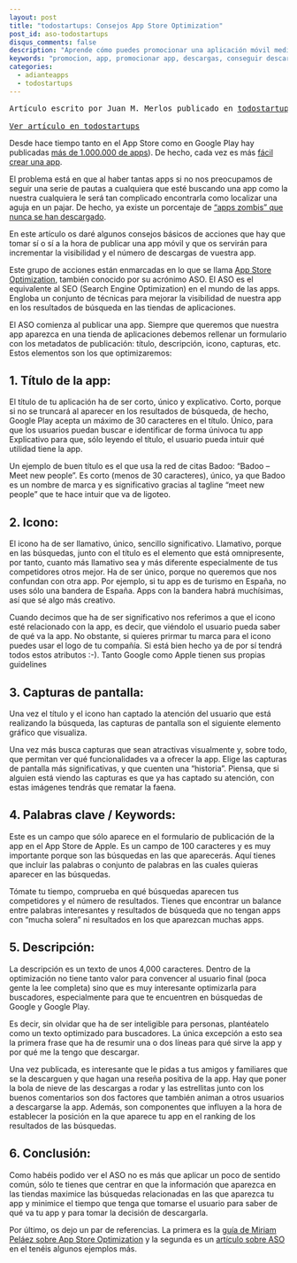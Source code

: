 ```yaml
---
layout: post
title: "todostartups: Consejos App Store Optimization"
post_id: aso-todostartups
disqus_comments: false
description: "Aprende cómo puedes promocionar una aplicación móvil mediante App Store optimization"
keywords: "promocion, app, promocionar app, descargas, conseguir descargas" 
categories:
  - adianteapps
  - todostartups 
---
```



<pre>Artículo escrito por Juan M. Merlos publicado en <a href="http://www.todostartups.com">todostartups</a>

<a href="http://www.todostartups.com/bloggers/consejos-app-store-optimization-aso-el-seo-de-las-apps-by-adianteapps">Ver artículo en todostartups</a>
</pre>

Desde hace tiempo tanto en el App Store como en Google Play hay publicadas [más de 1.000.000 de apps](http://mashable.com/2013/10/22/apple-app-store-1-million/)). De hecho, cada vez es más [fácil crear una app](http://www.adianteapps.com/).

El problema está en que al haber tantas apps si no nos preocupamos de seguir una serie de pautas a cualquiera que esté buscando una app como la nuestra cualquiera le será tan complicado encontrarla como localizar una aguja en un pajar. De hecho, ya existe un porcentaje de [“apps zombis” que nunca se han descargado](http://appleinsider.com/articles/12/07/31/23_of_apples_ios_app_store_populated_by_zombie_apps_estimate_finds).

En este artículo os daré algunos consejos básicos de acciones que hay que tomar sí o sí a la hora de publicar una app móvil y que os servirán para incrementar la visibilidad y el número de descargas de vuestra app.

Este grupo de acciones están enmarcadas en lo que se llama [App Store Optimization](http://en.wikipedia.org/wiki/ASO), también conocido por su acrónimo ASO. El ASO es el equivalente al SEO (Search Engine Optimization) en el mundo de las apps. Engloba un conjunto de técnicas para mejorar la visibilidad de nuestra app en los resultados de búsqueda en las tiendas de aplicaciones.

El ASO comienza al publicar una app. Siempre que queremos que nuestra app aparezca en una tienda de aplicaciones debemos rellenar un formulario con los metadatos de publicación: título, descripción, icono, capturas, etc. Estos elementos son los que optimizaremos:

## 1. Título de la app:
El título de tu aplicación ha de ser corto, único y explicativo. Corto, porque si no se truncará al aparecer en los resultados de búsqueda, de hecho, Google Play acepta un máximo de 30 caracteres en el título. Único, para que los usuarios puedan buscar e identificar de forma únivoca tu app Explicativo para que, sólo leyendo el título, el usuario pueda intuir qué utilidad tiene la app.

Un ejemplo de buen título es el que usa la red de citas Badoo: “Badoo – Meet new people”. Es corto (menos de 30 caracteres), único, ya que Badoo es un nombre de marca y es significativo gracias al tagline “meet new people” que te hace intuir que va de ligoteo.

## 2. Icono:
El icono ha de ser llamativo, único, sencillo  significativo. Llamativo, porque en las búsquedas, junto con el título es el elemento que está omnipresente, por tanto, cuanto más llamativo sea y más diferente especialmente de tus competidores otros mejor.
Ha de ser único, porque no queremos que nos confundan con otra app. Por ejemplo, si tu app es de turismo en España, no uses sólo una bandera de España. Apps con la bandera habrá muchísimas, así que sé algo más creativo.

Cuando decimos que ha de ser significativo nos referimos a que el icono esté relacionado con la app, es decir, que viéndolo el usuario pueda saber de qué va la app. No obstante, si quieres prirmar tu marca para el icono puedes usar el logo de tu compañía. Si está bien hecho ya de por sí tendrá todos estos atributos :-). Tanto Google como Apple tienen sus propias guidelines

## 3. Capturas de pantalla:
Una vez el título y el icono han captado la atención del usuario que está realizando la búsqueda, las capturas de pantalla son el siguiente elemento gráfico que visualiza.

Una vez más busca capturas que sean atractivas visualmente y, sobre todo, que permitan ver qué funcionalidades va a ofrecer la app. Elige las capturas de pantalla más significativas, y que cuenten una “historia”. Piensa, que si alguien está viendo las capturas es que ya has captado su atención, con estas imágenes tendrás que rematar la faena.

## 4. Palabras clave / Keywords:
Este es un campo que sólo aparece en el formulario de publicación de la app en el App Store de Apple. Es un campo de 100 caracteres y es muy importante porque son las búsquedas en las que aparecerás. Aquí tienes que incluir las palabras o conjunto de palabras en las cuales quieras aparecer en las búsquedas.

Tómate tu tiempo, comprueba en qué búsquedas aparecen tus competidores y el número de resultados. Tienes que encontrar un balance entre palabras interesantes y resultados de búsqueda que no tengan apps con “mucha solera” ni resultados en los que aparezcan muchas apps.

## 5. Descripción:
La descripción es un texto de unos 4,000 caracteres. Dentro de la optimización no tiene tanto valor para convencer al usuario final (poca gente la lee completa) sino que es muy interesante optimizarla para buscadores, especialmente para que te encuentren en búsquedas de Google y Google Play.

Es decir, sin olvidar que ha de ser inteligible para personas, plantéatelo como un texto optimizado para buscadores. La única excepción a esto sea la primera frase que ha de resumir una o dos líneas para qué sirve la app y por qué me la tengo que descargar.

Una vez publicada, es interesante que le pidas a tus amigos y familiares que se la descarguen y que hagan una reseña positiva de la app. Hay que poner la bola de nieve de las descargas a rodar y las estrellitas junto con los buenos comentarios son dos factores que también animan a otros usuarios a descargarse la app. Además, son componentes que influyen a la hora de establecer la posición en la que aparece tu app en el ranking de los resultados de las búsquedas.

## 6. Conclusión:
Como habéis podido ver el ASO no es más que aplicar un poco de sentido común, sólo te tienes que centrar en que la información que aparezca en las tiendas maximice las búsquedas relacionadas en las que aparezca tu app y minimice el tiempo que tenga que tomarse el usuario para saber de qué va tu app y para tomar la decisión de descargarla.

Por último, os dejo un par de referencias. La primera es la [guía de Miriam Peláez sobre App Store Optimization](http://miriampelaez.com/aso-app-store-optimization/) y la segunda es un [artículo sobre ASO](http://www.adianteapps.es/blog/article/guia-app-store-optimization-como-conseguir-mas-descargas) en el tenéis algunos ejemplos más.